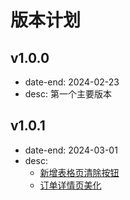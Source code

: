 # 版本计划

## v1.0.0
* date-end: 2024-02-23
* desc: 第一个主要版本

## v1.0.1
* date-end: 2024-03-01
* desc: 
  * [新增表格页清除按钮](https://gitea.cnkj.site/365/RuoYi-Vue/issues/1)
  * [订单详情页美化](https://gitea.cnkj.site/365/RuoYi-Vue/issues/2)